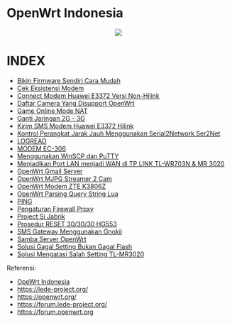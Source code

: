 # OpenWrt Indonesia
<p align="center">
  <img src="https://scontent.fcgk2-1.fna.fbcdn.net/v/t1.0-9/20375916_1270194729770109_1139975581255548425_n.jpg?oh=e2e4a9bea2ef45a5295163efe209670f&oe=59FC62A2">
</p>

# INDEX

- [Bikin Firmware Sendiri Cara Mudah](https://github.com/ahmadrasyidsalim/openwrt-indonesia/blob/master/Documents/Bikin%20Firmware%20Sendiri%20Cara%20Mudah.md)
- [Cek Eksistensi Modem](https://github.com/ahmadrasyidsalim/openwrt-indonesia/blob/master/Documents/Cek%20Eksistensi%20Modem.md)
- [Connect Modem Huawei E3372 Versi Non-Hilink](https://github.com/ahmadrasyidsalim/openwrt-indonesia/blob/master/Documents/Connect%20Modem%20Huawei%20E3372%20Versi%20Non-Hilink.md)
- [Daftar Camera Yang Disupport OpenWrt](https://github.com/ahmadrasyidsalim/openwrt-indonesia/blob/master/Documents/Daftar%20Kamera%20Yang%20Disupport%20OpenWrt.md)
- [Game Online Mode NAT](https://github.com/ahmadrasyidsalim/openwrt-indonesia/blob/master/Documents/Game%20Online%20Mode%20NAT.md)
- [Ganti Jaringan 2G - 3G](https://github.com/ahmadrasyidsalim/openwrt-indonesia/blob/master/Documents/Ganti%20Jaringan%202G%20-%203G.md)
- [Kirim SMS Modem Huawei E3372 Hilink](https://github.com/ahmadrasyidsalim/openwrt-indonesia/blob/master/Documents/Kirim%20SMS%20Modem%20Huawei%20E3372%20Hilink.md)
- [Kontrol Perangkat Jarak Jauh Menggunakan Serial2Network Ser2Net](https://github.com/ahmadrasyidsalim/openwrt-indonesia/blob/master/Documents/Kontrol%20Perangkat%20Jarak%20Jauh%20Menggunakan%20Serial2Network%20Ser2Net.md)
- [LOGREAD](https://github.com/ahmadrasyidsalim/openwrt-indonesia/blob/master/Documents/LOGREAD.md)
- [MODEM EC-306](https://github.com/ahmadrasyidsalim/openwrt-indonesia/blob/master/Documents/MODEM%20EC-306.md)
- [Menggunakan WinSCP dan PuTTY](https://github.com/ahmadrasyidsalim/openwrt-indonesia/blob/master/Documents/Menggunakan%20WinSCP%20dan%20PuTTY.md)
- [Menjadikan Port LAN menjadi WAN di TP LINK TL-WR703N & MR 3020](https://github.com/ahmadrasyidsalim/openwrt-indonesia/blob/master/Documents/Menjadikan%20Port%20LAN%20menjadi%20WAN%20di%20TP%20LINK%20TL-WR703N%20dan%20MR%203020.md)
- [OpenWrt Gmail Server](https://github.com/ahmadrasyidsalim/openwrt-indonesia/blob/master/Documents/OpenWrt%20Gmail%20Server.md)
- [OpenWrt MJPG Streamer 2 Cam](https://github.com/ahmadrasyidsalim/openwrt-indonesia/blob/master/Documents/OpenWrt%20MJPG%20Streamer%202%20Cam.md)
- [OpenWrt Modem ZTE K3806Z](https://github.com/ahmadrasyidsalim/openwrt-indonesia/blob/master/Documents/OpenWrt%20Modem%20ZTE%20K3806Z.md)
- [OpenWrt Parsing Query String Lua](https://github.com/ahmadrasyidsalim/openwrt-indonesia/blob/master/Documents/OpenWrt%20Parsing%20Query%20String%20Lua.md)
- [PING](https://github.com/ahmadrasyidsalim/openwrt-indonesia/blob/master/Documents/PING.md)
- [Pengaturan Firewall Proxy](https://github.com/ahmadrasyidsalim/openwrt-indonesia/blob/master/Documents/Pengaturan%20Firewall%20Proxy.md)
- [Project Si Jabrik](https://github.com/ahmadrasyidsalim/openwrt-indonesia/blob/master/Documents/Project%20Si%20Jabrik.md)
- [Prosedur RESET 30/30/30 HG553](https://github.com/ahmadrasyidsalim/openwrt-indonesia/blob/master/Documents/Prosedur%20Reset%2030-30-30%20HG553.md)
- [SMS Gateway Menggunakan Gnokii](https://github.com/ahmadrasyidsalim/openwrt-indonesia/blob/master/Documents/SMS%20Gateway%20Menggunakan%20Gnokii.md)
- [Samba Server OpenWrt](https://github.com/ahmadrasyidsalim/openwrt-indonesia/blob/master/Documents/Samba%20Server%20OpenWrt.md)
- [Solusi Gagal Setting Bukan Gagal Flash](https://github.com/ahmadrasyidsalim/openwrt-indonesia/blob/master/Documents/Solusi%20Gagal%20Setting%20Bukan%20Gagal%20Flash.md)
- [Solusi Mengatasi Salah Setting TL-MR3020](https://github.com/ahmadrasyidsalim/openwrt-indonesia/blob/master/Documents/Solusi%20Mengatasi%20Salah%20Setting%20TL-MR3020.md)


Referensi:
- [OpeWrt Indonesia](https://www.facebook.com/groups/openwrt)
- https://lede-project.org/
- https://openwrt.org/
- https://forum.lede-project.org/
- https://forum.openwrt.org
